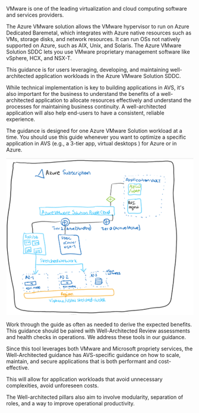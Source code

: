 VMware is one of the leading virtualization and cloud computing software and services providers. 

The Azure VMware solution allows the VMware hypervisor to run on Azure Dedicated Baremetal, which integrates with Azure native resources such
as VMs, storage disks, and network resources. It can run OSs not natively supported on Azure, such as AIX, Unix, and Solaris. The Azure VMware Solution
SDDC lets you use VMware proprietary management software like vSphere, HCX, and NSX-T. 

This guidance is for users leveraging, developing, and maintaining well-architected application workloads in the Azure VMware Solution SDDC. 


While technical implementation is key to building applications in AVS, it's also important for the business to understand the benefits of a well-architected application to allocate resources
effectively and understand the processes for maintaining business continuity. A well-architected application will also help end-users to have a consistent, reliable experience. 

The guidance is designed for one Azure VMware Solution workload at a time. You should use this guide whenever you want to optimize a specific application in AVS (e.g., a 3-tier app, virtual desktops ) for Azure or in Azure. 

![figure1](images/scribblings.png) 

Work through the guide as often as needed to derive the expected benefits. This guidance should be paired with Well-Architected Review assessments and health checks in operations. We address these tools in our guidance.

Since this tool leverages both VMware and Microsoft propriety services, the Well-Architected guidance has AVS-specific guidance on how to scale, maintain, and secure applications 
that is both performant and cost-effective. 

This will allow for application workloads that avoid unnecessary complexities, avoid unforeseen costs. 

The Well-architected pillars also aim to involve modularity, separation of roles, and a way to improve operational productivity. 

